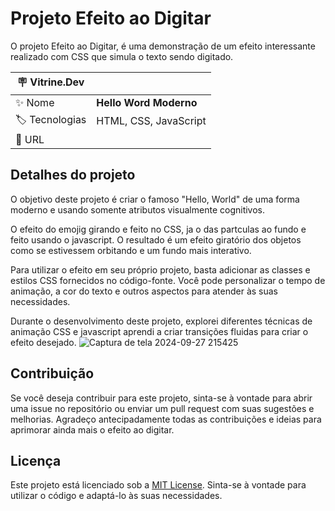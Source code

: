 

# Projeto Efeito ao Digitar

O projeto Efeito ao Digitar, é uma demonstração de um efeito interessante realizado com CSS que simula o texto sendo digitado.

| :placard: Vitrine.Dev |     |
| -------------  | --- |
| :sparkles: Nome        | **Hello Word Moderno**
| :label: Tecnologias | HTML, CSS, JavaScript
| :rocket: URL         | 

<!-- Inserir imagem com a #vitrinedev ao final do link -->


## Detalhes do projeto

O objetivo deste projeto é criar o famoso "Hello, World" de uma forma moderno e usando somente atributos visualmente cognitivos.

O efeito do emojig girando e feito no CSS, ja o das partculas ao fundo e feito usando o javascript. O resultado é um efeito giratório dos objetos como se estivessem orbitando e um fundo mais interativo.

Para utilizar o efeito em seu próprio projeto, basta adicionar as classes e estilos CSS fornecidos no código-fonte. Você pode personalizar o tempo de animação, a cor do texto e outros aspectos para atender às suas necessidades.

Durante o desenvolvimento deste projeto, explorei diferentes técnicas de animação CSS e javascript aprendi a criar transições fluidas para criar o efeito desejado. 
![Captura de tela 2024-09-27 215425](https://github.com/user-attachments/assets/4e23bcbb-190b-446a-b8de-42c220c0035c)


## Contribuição

Se você deseja contribuir para este projeto, sinta-se à vontade para abrir uma issue no repositório ou enviar um pull request com suas sugestões e melhorias. Agradeço antecipadamente todas as contribuições e ideias para aprimorar ainda mais o efeito ao digitar.

## Licença

Este projeto está licenciado sob a [MIT License](https://opensource.org/licenses/MIT). Sinta-se à vontade para utilizar o código e adaptá-lo às suas necessidades.
